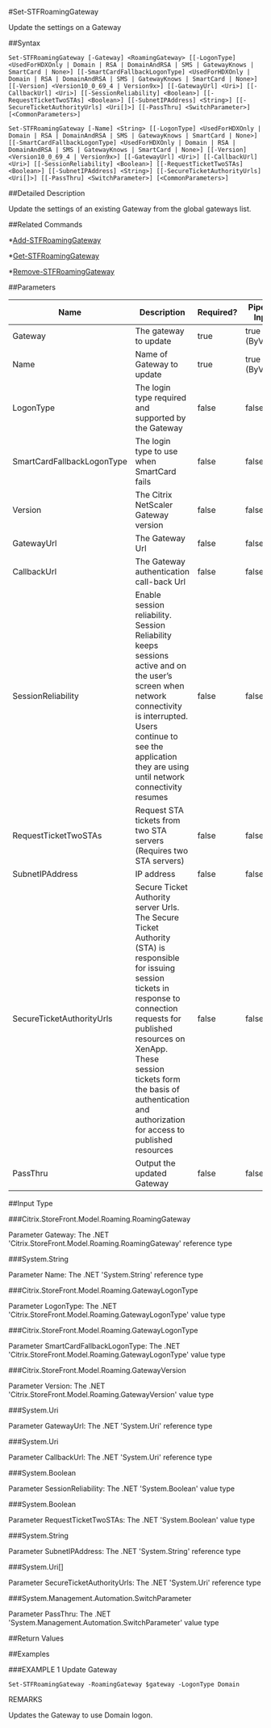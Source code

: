#Set-STFRoamingGateway
Update the settings on a Gateway
##Syntax
```Set-STFRoamingGateway [-Gateway] <RoamingGateway> [[-LogonType] <UsedForHDXOnly | Domain | RSA | DomainAndRSA | SMS | GatewayKnows | SmartCard | None>] [[-SmartCardFallbackLogonType] <UsedForHDXOnly | Domain | RSA | DomainAndRSA | SMS | GatewayKnows | SmartCard | None>] [[-Version] <Version10_0_69_4 | Version9x>] [[-GatewayUrl] <Uri>] [[-CallbackUrl] <Uri>] [[-SessionReliability] <Boolean>] [[-RequestTicketTwoSTAs] <Boolean>] [[-SubnetIPAddress] <String>] [[-SecureTicketAuthorityUrls] <Uri[]>] [[-PassThru] <SwitchParameter>] [<CommonParameters>]
Set-STFRoamingGateway [-Name] <String> [[-LogonType] <UsedForHDXOnly | Domain | RSA | DomainAndRSA | SMS | GatewayKnows | SmartCard | None>] [[-SmartCardFallbackLogonType] <UsedForHDXOnly | Domain | RSA | DomainAndRSA | SMS | GatewayKnows | SmartCard | None>] [[-Version] <Version10_0_69_4 | Version9x>] [[-GatewayUrl] <Uri>] [[-CallbackUrl] <Uri>] [[-SessionReliability] <Boolean>] [[-RequestTicketTwoSTAs] <Boolean>] [[-SubnetIPAddress] <String>] [[-SecureTicketAuthorityUrls] <Uri[]>] [[-PassThru] <SwitchParameter>] [<CommonParameters>]
```
##Detailed Description
Update the settings of an existing Gateway from the global gateways list.
##Related Commands
*[Add-STFRoamingGateway](Add-STFRoamingGateway)
*[Get-STFRoamingGateway](Get-STFRoamingGateway)
*[Remove-STFRoamingGateway](Remove-STFRoamingGateway)
##Parameters
|Name|Description|Required?|Pipeline Input||--|--|--|--||Gateway|The gateway to update|true|true (ByValue)||Name|Name of Gateway to update|true|true (ByValue)||LogonType|The login type required and supported by the Gateway|false|false||SmartCardFallbackLogonType|The login type to use when SmartCard fails|false|false||Version|The Citrix NetScaler Gateway version|false|false||GatewayUrl|The Gateway Url|false|false||CallbackUrl|The Gateway authentication call-back Url|false|false||SessionReliability|Enable session reliability. Session Reliability keeps sessions active and on the user’s screen when network connectivity is interrupted. Users continue to see the application they are using until network connectivity resumes|false|false||RequestTicketTwoSTAs|Request STA tickets from two STA servers (Requires two STA servers)|false|false||SubnetIPAddress|IP address|false|false||SecureTicketAuthorityUrls|Secure Ticket Authority server Urls. The Secure Ticket Authority (STA) is responsible for issuing session tickets in response to connection requests for published resources on XenApp. These session tickets form the basis of authentication and authorization for access to published resources|false|false||PassThru|Output the updated Gateway|false|false|##Input Type
###Citrix.StoreFront.Model.Roaming.RoamingGateway
Parameter Gateway: The .NET 'Citrix.StoreFront.Model.Roaming.RoamingGateway' reference type
###System.String
Parameter Name: The .NET 'System.String' reference type
###Citrix.StoreFront.Model.Roaming.GatewayLogonType
Parameter LogonType: The .NET 'Citrix.StoreFront.Model.Roaming.GatewayLogonType' value type
###Citrix.StoreFront.Model.Roaming.GatewayLogonType
Parameter SmartCardFallbackLogonType: The .NET 'Citrix.StoreFront.Model.Roaming.GatewayLogonType' value type
###Citrix.StoreFront.Model.Roaming.GatewayVersion
Parameter Version: The .NET 'Citrix.StoreFront.Model.Roaming.GatewayVersion' value type
###System.Uri
Parameter GatewayUrl: The .NET 'System.Uri' reference type
###System.Uri
Parameter CallbackUrl: The .NET 'System.Uri' reference type
###System.Boolean
Parameter SessionReliability: The .NET 'System.Boolean' value type
###System.Boolean
Parameter RequestTicketTwoSTAs: The .NET 'System.Boolean' value type
###System.String
Parameter SubnetIPAddress: The .NET 'System.String' reference type
###System.Uri[]
Parameter SecureTicketAuthorityUrls: The .NET 'System.Uri' reference type
###System.Management.Automation.SwitchParameter
Parameter PassThru: The .NET 'System.Management.Automation.SwitchParameter' value type
##Return Values
##Examples
###EXAMPLE 1 Update Gateway
```Set-STFRoamingGateway -RoamingGateway $gateway -LogonType Domain
```
REMARKS
Updates the Gateway to use Domain logon.
